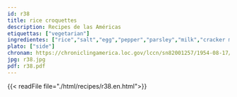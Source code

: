 ```yaml
---
id: r38
title: rice croquettes
description: Recipes de las Américas
etiquettas: ["vegetarian"]
ingredientes: ["rice","salt","egg","pepper","parsley","milk","cracker meal"]
plato: ["side"]
chronam: https://chroniclingamerica.loc.gov/lccn/sn82001257/1954-08-17/ed-1/seq-5/
jpg: r38.jpg
pdf: r38.pdf
---
```


{{< readFile file="./html/recipes/r38.en.html">}}